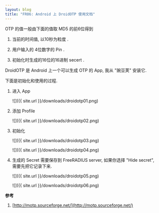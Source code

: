 ```yaml
---
layout: blog
title: "FR06: Android 上 DroidOTP 使用文档"
---
```


OTP 的值一般由下面的值取 MD5 的前6位得到

1. 当前的时间值, 以10秒为粒度 .

2. 用户输入的 4位数字的 Pin .

3. 初始化时生成的16位的16进制 secert .

DroidOTP 是 Android 上一个可以生成 OTP 的 App, 我从 "豌豆荚" 安装它. 

下面是初始化和使用的过程.

1. 进入 App 

    ![]({{ site.url }}/downloads/droidotp01.png)

2. 添加 Profile

    ![]({{ site.url }}/downloads/droidotp02.png)

3. 初始化

    ![]({{ site.url }}/downloads/droidotp03.png)

    ![]({{ site.url }}/downloads/droidotp04.png)

4. 生成的 Secret 需要保存到 FreeRADIUS server, 如果你选择 "Hide secret",  需要先把它记录下来.

    ![]({{ site.url }}/downloads/droidotp05.png)

    ![]({{ site.url }}/downloads/droidotp06.png)

**参考**

1. [http://motp.sourceforge.net/](http://motp.sourceforge.net/)